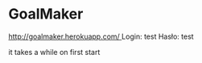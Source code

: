 # GoalMaker
[http://goalmaker.herokuapp.com/
](http://goalmaker.herokuapp.com/
)Login: test
Hasło: test

it takes a while on first start
